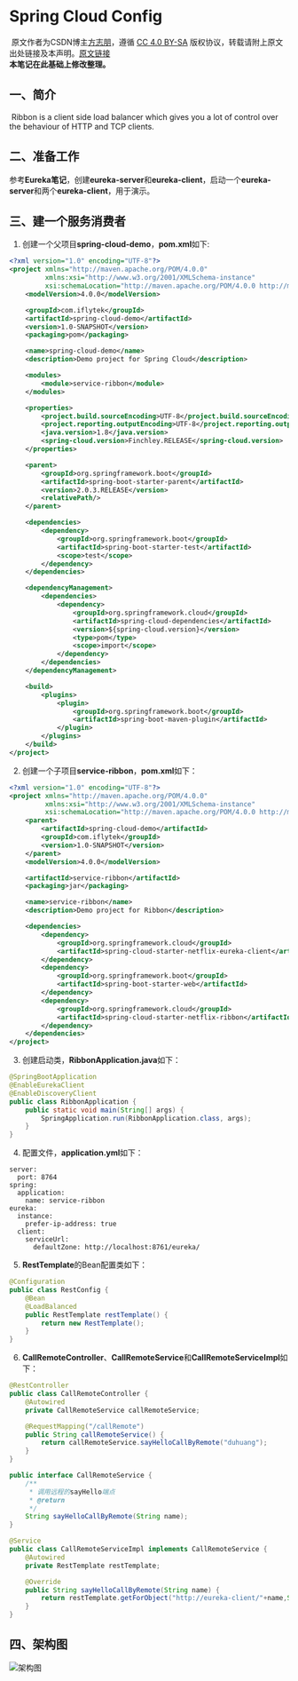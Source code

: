 # Spring Cloud Config
​		原文作者为CSDN博主[方志朋](https://blog.csdn.net/forezp)，遵循 [CC 4.0 BY-SA](https://creativecommons.org/licenses/by-sa/4.0/) 版权协议，转载请附上原文出处链接及本声明。[原文链接](https://blog.csdn.net/forezp/article/details/81041028)  
​		**本笔记在此基础上修改整理。**

## 一、简介
​		Ribbon is a client side load balancer which gives you a lot of control over the behaviour of HTTP and TCP clients.
## 二、准备工作
​		参考**Eureka笔记**，创建**eureka-server**和**eureka-client**，启动一个**eureka-server**和两个**eureka-client**，用于演示。
## 三、建一个服务消费者
1. 创建一个父项目**spring-cloud-demo**，**pom.xml**如下:
```XML
<?xml version="1.0" encoding="UTF-8"?>
<project xmlns="http://maven.apache.org/POM/4.0.0"
         xmlns:xsi="http://www.w3.org/2001/XMLSchema-instance"
         xsi:schemaLocation="http://maven.apache.org/POM/4.0.0 http://maven.apache.org/xsd/maven-4.0.0.xsd">
    <modelVersion>4.0.0</modelVersion>

    <groupId>com.iflytek</groupId>
    <artifactId>spring-cloud-demo</artifactId>
    <version>1.0-SNAPSHOT</version>
    <packaging>pom</packaging>

    <name>spring-cloud-demo</name>
    <description>Demo project for Spring Cloud</description>

    <modules>
        <module>service-ribbon</module>
    </modules>

    <properties>
        <project.build.sourceEncoding>UTF-8</project.build.sourceEncoding>
        <project.reporting.outputEncoding>UTF-8</project.reporting.outputEncoding>
        <java.version>1.8</java.version>
        <spring-cloud.version>Finchley.RELEASE</spring-cloud.version>
    </properties>

    <parent>
        <groupId>org.springframework.boot</groupId>
        <artifactId>spring-boot-starter-parent</artifactId>
        <version>2.0.3.RELEASE</version>
        <relativePath/>
    </parent>

    <dependencies>
        <dependency>
            <groupId>org.springframework.boot</groupId>
            <artifactId>spring-boot-starter-test</artifactId>
            <scope>test</scope>
        </dependency>
    </dependencies>

    <dependencyManagement>
        <dependencies>
            <dependency>
                <groupId>org.springframework.cloud</groupId>
                <artifactId>spring-cloud-dependencies</artifactId>
                <version>${spring-cloud.version}</version>
                <type>pom</type>
                <scope>import</scope>
            </dependency>
        </dependencies>
    </dependencyManagement>

    <build>
        <plugins>
            <plugin>
                <groupId>org.springframework.boot</groupId>
                <artifactId>spring-boot-maven-plugin</artifactId>
            </plugin>
        </plugins>
    </build>
</project>
```
2. 创建一个子项目**service-ribbon**，**pom.xml**如下：
```XML
<?xml version="1.0" encoding="UTF-8"?>
<project xmlns="http://maven.apache.org/POM/4.0.0"
         xmlns:xsi="http://www.w3.org/2001/XMLSchema-instance"
         xsi:schemaLocation="http://maven.apache.org/POM/4.0.0 http://maven.apache.org/xsd/maven-4.0.0.xsd">
    <parent>
        <artifactId>spring-cloud-demo</artifactId>
        <groupId>com.iflytek</groupId>
        <version>1.0-SNAPSHOT</version>
    </parent>
    <modelVersion>4.0.0</modelVersion>

    <artifactId>service-ribbon</artifactId>
    <packaging>jar</packaging>

    <name>service-ribbon</name>
    <description>Demo project for Ribbon</description>

    <dependencies>
        <dependency>
            <groupId>org.springframework.cloud</groupId>
            <artifactId>spring-cloud-starter-netflix-eureka-client</artifactId>
        </dependency>
        <dependency>
            <groupId>org.springframework.boot</groupId>
            <artifactId>spring-boot-starter-web</artifactId>
        </dependency>
        <dependency>
            <groupId>org.springframework.cloud</groupId>
            <artifactId>spring-cloud-starter-netflix-ribbon</artifactId>
        </dependency>
    </dependencies>
</project>
```
3.  创建启动类，**RibbonApplication.java**如下：
```JAVA
@SpringBootApplication
@EnableEurekaClient
@EnableDiscoveryClient
public class RibbonApplication {
    public static void main(String[] args) {
        SpringApplication.run(RibbonApplication.class, args);
    }
}
```
4. 配置文件，**application.yml**如下：
```YML
server:
  port: 8764
spring:
  application:
    name: service-ribbon
eureka:
  instance:
    prefer-ip-address: true
  client:
    serviceUrl:
      defaultZone: http://localhost:8761/eureka/
```
5. **RestTemplate**的Bean配置类如下：
```JAVA
@Configuration
public class RestConfig {
    @Bean
    @LoadBalanced
    public RestTemplate restTemplate() {
        return new RestTemplate();
    }
}
```
6. **CallRemoteController**、**CallRemoteService**和**CallRemoteServiceImpl**如下：
```JAVA
@RestController
public class CallRemoteController {
    @Autowired
    private CallRemoteService callRemoteService;

    @RequestMapping("/callRemote")
    public String callRemoteService() {
        return callRemoteService.sayHelloCallByRemote("duhuang");
    }
}
```
```JAVA
public interface CallRemoteService {
    /**
     * 调用远程的sayHello端点
     * @return
     */
    String sayHelloCallByRemote(String name);
}
```
```JAVA
@Service
public class CallRemoteServiceImpl implements CallRemoteService {
    @Autowired
    private RestTemplate restTemplate;

    @Override
    public String sayHelloCallByRemote(String name) {
        return restTemplate.getForObject("http://eureka-client/"+name,String.class);
    }
}
```
## 四、架构图
![架构图](https://img-blog.csdnimg.cn/20190601005135471.png?x-oss-process=image/watermark,type_ZmFuZ3poZW5naGVpdGk,shadow_10,text_aHR0cHM6Ly9mb3JlenAuYmxvZy5jc2RuLm5ldA==,size_16,color_FFFFFF,t_70 "架构图")